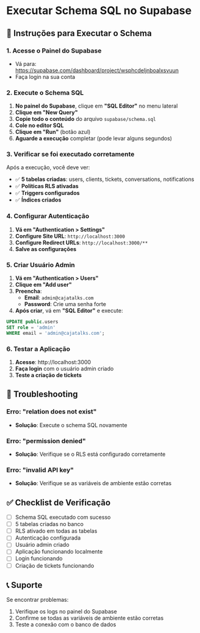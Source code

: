 # Executar Schema SQL no Supabase

## 🚀 Instruções para Executar o Schema

### 1. Acesse o Painel do Supabase
- Vá para: https://supabase.com/dashboard/project/wsphcdeljnboalxsvuun
- Faça login na sua conta

### 2. Execute o Schema SQL
1. **No painel do Supabase**, clique em **"SQL Editor"** no menu lateral
2. **Clique em "New Query"**
3. **Copie todo o conteúdo** do arquivo `supabase/schema.sql`
4. **Cole no editor SQL**
5. **Clique em "Run"** (botão azul)
6. **Aguarde a execução** completar (pode levar alguns segundos)

### 3. Verificar se foi executado corretamente
Após a execução, você deve ver:
- ✅ **5 tabelas criadas**: users, clients, tickets, conversations, notifications
- ✅ **Políticas RLS ativadas**
- ✅ **Triggers configurados**
- ✅ **Índices criados**

### 4. Configurar Autenticação
1. **Vá em "Authentication > Settings"**
2. **Configure Site URL**: `http://localhost:3000`
3. **Configure Redirect URLs**: `http://localhost:3000/**`
4. **Salve as configurações**

### 5. Criar Usuário Admin
1. **Vá em "Authentication > Users"**
2. **Clique em "Add user"**
3. **Preencha**:
   - **Email**: `admin@cajatalks.com`
   - **Password**: Crie uma senha forte
4. **Após criar**, vá em **"SQL Editor"** e execute:

```sql
UPDATE public.users 
SET role = 'admin' 
WHERE email = 'admin@cajatalks.com';
```

### 6. Testar a Aplicação
1. **Acesse**: http://localhost:3000
2. **Faça login** com o usuário admin criado
3. **Teste a criação de tickets**

## 🔧 Troubleshooting

### Erro: "relation does not exist"
- **Solução**: Execute o schema SQL novamente

### Erro: "permission denied"
- **Solução**: Verifique se o RLS está configurado corretamente

### Erro: "invalid API key"
- **Solução**: Verifique se as variáveis de ambiente estão corretas

## ✅ Checklist de Verificação

- [ ] Schema SQL executado com sucesso
- [ ] 5 tabelas criadas no banco
- [ ] RLS ativado em todas as tabelas
- [ ] Autenticação configurada
- [ ] Usuário admin criado
- [ ] Aplicação funcionando localmente
- [ ] Login funcionando
- [ ] Criação de tickets funcionando

## 📞 Suporte

Se encontrar problemas:
1. Verifique os logs no painel do Supabase
2. Confirme se todas as variáveis de ambiente estão corretas
3. Teste a conexão com o banco de dados
